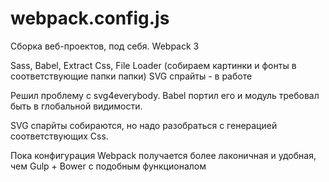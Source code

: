 # webpack.config.js

Сборка веб-проектов, под себя. Webpack 3

Sass, Babel, Extract Css, File Loader (собираем картинки и фонты в соответствующие папки папки)
SVG спрайты - в работе

Решил проблему с svg4everybody. Babel портил его и модуль требовал быть в глобальной видимости.

SVG спарйты собираются, но надо разобраться с генерацией соответствующих Css.

Пока конфигурация Webpack получается более лаконичная и удобная, чем Gulp + Bower с подобным функционалом
